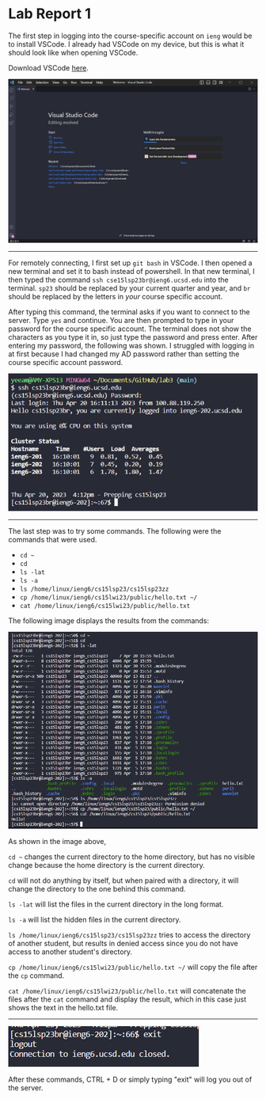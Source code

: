 # Lab Report 1

The first step in logging into the course-specific account on `ieng` would be to install VSCode. I already had VSCode on my device, but this is what it should look like when opening VSCode.

Download VSCode [here](https://code.visualstudio.com/download).

![Image](VSCode.png)

---

For remotely connecting, I first set up `git bash` in VSCode. I then opened a new terminal and set it to bash instead of powershell. In that new terminal, I then typed the command `ssh cse15lsp23br@ieng6.ucsd.edu` into the terminal. `sp23` should be replaced by your current quarter and year, and `br` should be replaced by the letters in *your* course specific account.

After typing this command, the terminal asks if you want to connect to the server. Type `yes` and continue. You are then prompted to type in your password for the course specific account. The terminal does not show the characters as you type it in, so just type the password and press enter. After entering my password, the following was shown. I struggled with logging in at first because I had changed my AD password rather than setting the course specific account password.

![Image](remoteconnecting.png)

---

The last step was to try some commands. The following were the commands that were used.

* `cd ~`
* `cd`
* `ls -lat`
* `ls -a`
* `ls /home/linux/ieng6/cs15lsp23/cs15lsp23zz`
* `cp /home/linux/ieng6/cs15lwi23/public/hello.txt ~/`
* `cat /home/linux/ieng6/cs15lwi23/public/hello.txt`


The following image displays the results from the commands:

![Image](testcommands.png)

As shown in the image above,

`cd ~` changes the current directory to the home directory, but has no visible change because the home directory is the current directory.

`cd` will not do anything by itself, but when paired with a directory, it will change the directory to the one behind this command.

`ls -lat` will list the files in the current directory in the long format.

`ls -a` will list the hidden files in the current directory.

`ls /home/linux/ieng6/cs15lsp23/cs15lsp23zz` tries to access the directory of another student, but results in denied access since you do not have access to another student's directory.

`cp /home/linux/ieng6/cs15lwi23/public/hello.txt ~/` will copy the file after the `cp` command.

`cat /home/linux/ieng6/cs15lwi23/public/hello.txt` will concatenate the files after the `cat` command and display the result, which in this case just shows the text in the hello.txt file.

---

![Image](exit.png)

After these commands, CTRL + D or simply typing "exit" will log you out of the server.

